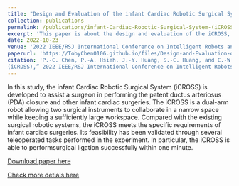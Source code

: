 ```yaml
---
title: "Design and Evaluation of the infant Cardiac Robotic Surgical System (iCROSS)"
collection: publications
permalink: /publications/infant-Cardiac-Robotic-Surgical-System-(iCROSS)
excerpt: 'This paper is about the design and evaluation of the iCROSS, an innovative teleoperated system specifially designed for infants. Automation will be the future work.'
date: 2022-10-23
venue: '2022 IEEE/RSJ International Conference on Intelligent Robots and Systems (IROS)'
paperurl: 'https://TobyChen0106.github.io/files/Design-and-Evaluation-of-the-infant-Cardiac-Robotic-Surgical-System-(iCROSS).pdf'
citation: 'P.‑C. Chen, P.‑A. Hsieh, J.‑Y. Huang, S.‑C. Huang, and C.‑W. Chen, “Design and Evaluation of the infant Cardiac Robotic Surgical System
(iCROSS),” 2022 IEEE/RSJ International Conference on Intelligent Robots and Systems (IROS), October 23‑27, 2022, Kyoto, Japan.'
---
```


<!-- ![]("/images/projects/IROS poster.png") -->

In this study, the infant Cardiac Robotic Surgical System (iCROSS) is developed to assist a surgeon in performing the patent ductus arteriosus (PDA) closure and other infant cardiac surgeries. The iCROSS is a dual-arm robot allowing two surgical instruments to collaborate in a narrow space while keeping a sufficiently large workspace. Compared with the existing surgical robotic systems, the iCROSS meets the specific requirements of infant cardiac surgeries. Its feasibility has been validated through several teleoperated tasks performed in the experiment. In particular, the iCROSS is able to performsurgical ligation successfully within one minute.

[Download paper here](https://TobyChen0106.github.io/files/Design-and-Evaluation-of-the-infant-Cardiac-Robotic-Surgical-System-(iCROSS).pdf)

[Check more detials here](https://tobychen0106.github.io/portfolio/project-1-iCROSS/)